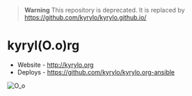> **Warning**
> This repository is deprecated. It is replaced by https://github.com/kyrylo/kyrylo.github.io/

kyryl(O.o)rg
==========

* Website - http://kyrylo.org
* Deploys - https://github.com/kyrylo/kyrylo.org-ansible

![O_o](http://i.imgur.com/qBwdkKm.gif)
